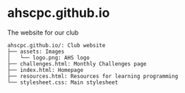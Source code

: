 # ahscpc.github.io
The website for our club

```
ahscpc.github.io/: Club website
├── assets: Images
│   └── logo.png: AHS logo
├── challenges.html: Monthly Challenges page
├── index.html: Homepage
├── resources.html: Resources for learning programming
└── stylesheet.css: Main stylesheet
```
